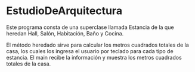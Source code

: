 # EstudioDeArquitectura
Este programa consta de una superclase llamada Estancia de la que heredan Hall, Salón, Habitación, Baño y Cocina.

El método heredado sirve para calcular los metros cuadrados totales de la casa, los cuales los ingresa el usuario por teclado para cada tipo de estancia.
El main recibe la información y muestra los metros cuadrados totales de la casa.
